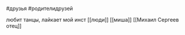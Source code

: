  #друзья #родителидрузей 

  

любит танцы, лайкает мой инст
[[люди]]
[[миша]]
[[Михаил Сергеев отец]]
